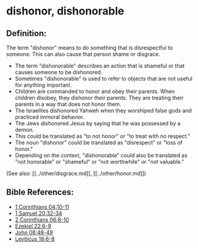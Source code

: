 # dishonor, dishonorable #

## Definition: ##

The term "dishonor" means to do something that is disrespectful to someone. This can also cause that person shame or disgrace.

* The term "dishonorable" describes an action that is shameful or that causes someone to be dishonored.
* Sometimes "dishonorable" is used to refer to objects that are not useful for anything important.
* Children are commanded to honor and obey their parents. When children disobey, they dishonor their parents. They are treating their parents in a way that does not honor them.
* The Israelites dishonored Yahweh when they worshiped false gods and practiced immoral behavior.
* The Jews dishonored Jesus by saying that he was possessed by a demon.
* This could be translated as "to not honor" or "to treat with no respect."
* The noun "dishonor" could be translated as "disrespect" or "loss of honor."
* Depending on the context, "dishonorable" could also be translated as "not honorable" or "shameful" or "not worthwhile" or "not valuable."

(See also: [[../other/disgrace.md]], [[../other/honor.md]])

## Bible References: ##

* [1 Corinthians 04:10-11](en/tn/1co/help/04/10)
* [1 Samuel 20:32-34](en/tn/1sa/help/20/32)
* [2 Corinthians 06:8-10](en/tn/2co/help/06/08)
* [Ezekiel 22:6-9](en/tn/ezk/help/22/06)
* [John 08:48-49](en/tn/jhn/help/08/48)
* [Leviticus 18:6-8](en/tn/lev/help/18/06)